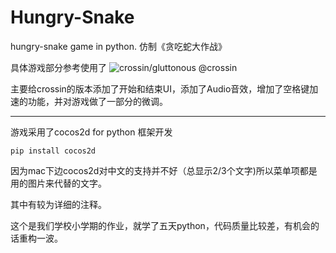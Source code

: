 # Hungry-Snake
hungry-snake game in python. 仿制《贪吃蛇大作战》 

具体游戏部分参考使用了 ![crossin/gluttonous](https://github.com/crossin/gluttonous)
@crossin

主要给crossin的版本添加了开始和结束UI，添加了Audio音效，增加了空格键加速的功能，并对游戏做了一部分的微调。

---

游戏采用了cocos2d for python 框架开发

`pip install cocos2d`

因为mac下边cocos2d对中文的支持并不好（总显示2/3个文字)所以菜单项都是用的图片来代替的文字。

其中有较为详细的注释。


这个是我们学校小学期的作业，就学了五天python，代码质量比较差，有机会的话重构一波。


